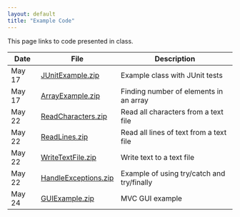 ```yaml
---
layout: default
title: "Example Code"
---
```


This page links to code presented in class.

Date | File | Description
---- | ---- | -----------
May 17 | [JUnitExample.zip](JUnitExample.zip) | Example class with JUnit tests
May 17 | [ArrayExample.zip](ArrayExample.zip) | Finding number of elements in an array
May 22 | [ReadCharacters.zip](ReadCharacters.zip) | Read all characters from a text file
May 22 | [ReadLines.zip](ReadLines.zip) | Read all lines of text from a text file
May 22 | [WriteTextFile.zip](WriteTextFile.zip) | Write text to a text file
May 22 | [HandleExceptions.zip](HandleExceptions.zip) | Example of using try/catch and try/finally
May 24 | [GUIExample.zip](GUIExample.zip) | MVC GUI example
